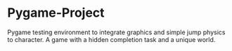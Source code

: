 # Pygame-Project
Pygame testing environment to integrate graphics and simple jump physics to character. A game with a hidden completion task and a unique world.

